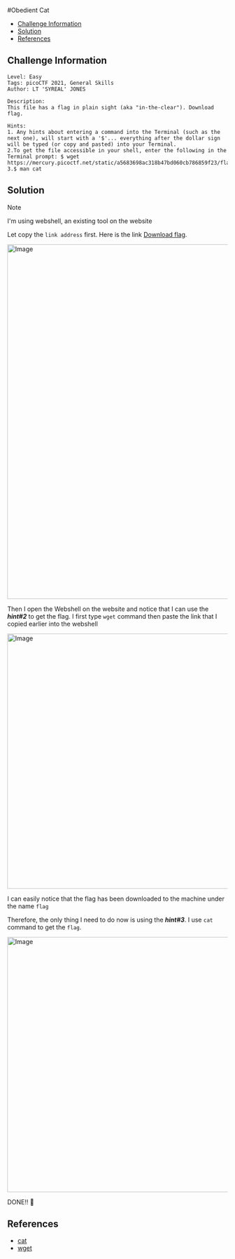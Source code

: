 #Obedient Cat
- [Challenge Information](#challenge-information)
- [Solution](#solution)
- [References](#references)



## Challenge Information
<a name="challenge-information"></a>
```text
Level: Easy 
Tags: picoCTF 2021, General Skills
Author: LT 'SYREAL' JONES
 
Description:
This file has a flag in plain sight (aka "in-the-clear"). Download flag.
 
Hints:
1. Any hints about entering a command into the Terminal (such as the next one), will start with a '$'... everything after the dollar sign will be typed (or copy and pasted) into your Terminal.
2.To get the file accessible in your shell, enter the following in the Terminal prompt: $ wget https://mercury.picoctf.net/static/a5683698ac318b47bd060cb786859f23/flag
3.$ man cat
```
## Solution
<a name="solution"></a>
> [!NOTE]
> I'm using webshell, an existing tool on the website

Let copy the `link address` first.
Here is the link [Download flag](https://mercury.picoctf.net/static/a5683698ac318b47bd060cb786859f23/flag).

<img width="809" alt="Image" src="https://github.com/user-attachments/assets/5139c33e-8428-4813-8493-04063c49434f" />

Then I open the Webshell on the website and notice that I can use the ***hint#2*** to get the flag. I first type `wget` command then paste the link that I copied earlier into the webshell

<img width="582" alt="Image" src="https://github.com/user-attachments/assets/7b7645bc-919b-4631-b6f3-9fd9a1027b54" />

I can easily notice that the flag has been downloaded to the machine under the name `flag` 

Therefore, the only thing I need to do now is using the ***hint#3***. I use `cat` command to get the `flag`.

<img width="582" alt="Image" src="https://github.com/user-attachments/assets/e15a3950-acbe-4c78-b43f-a3a8d739bbd6" />

DONE!! :partying_face:

## References
<a name="references"></a>
- [cat](https://www.man7.org/linux/man-pages/man1/cat.1.html)
- [wget](https://www.man7.org/linux/man-pages/man1/wget.1.html)
